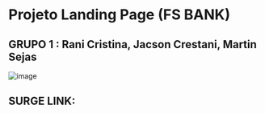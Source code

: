 # Projeto Landing Page (FS BANK)
## GRUPO 1 : Rani Cristina, Jacson Crestani, Martin Sejas

![image](https://user-images.githubusercontent.com/99181273/158863250-6f3208b8-e1a4-40e8-b449-ac228aa6939d.png)


## SURGE LINK:
